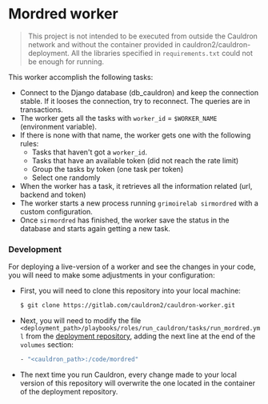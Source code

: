# Mordred worker


> This project is not intended to be executed from outside the Cauldron network and without the container provided in cauldron2/cauldron-deployment. All the libraries specified in `requirements.txt` could not be enough for running.


This worker accomplish the following tasks:
- Connect to the Django database (db_cauldron) and keep the connection stable. If it looses the connection, try to reconnect. The queries are in transactions.
- The worker gets all the tasks with `worker_id` = `$WORKER_NAME` (environment variable). 
- If there is none with that name, the worker gets one with the following rules:
    - Tasks that haven't got a `worker_id`.
    - Tasks that have an available token (did not reach the rate limit)
    - Group the tasks by token (one task per token)
    - Select one randomly
- When the worker has a task, it retrieves all the information related (url, backend and token)
- The worker starts a new process running `grimoirelab sirmordred` with a custom configuration.
- Once `sirmordred` has finished, the worker save the status in the database and starts again getting a new task.
 

### Development
For deploying a live-version of a worker and see the changes in your code, you will need to make some adjustments in your configuration:

- First, you will need to clone this repository into your local machine:

  ```bash
  $ git clone https://gitlab.com/cauldron2/cauldron-worker.git
  ```

- Next, you will need to modify the file `<deployment_path>/playbooks/roles/run_cauldron/tasks/run_mordred.yml` from the [deployment repository](https://gitlab.com/cauldron2/cauldron-deployment), adding the next line at the end of the `volumes` section:

  ```bash
  - "<cauldron_path>:/code/mordred"
  ```

- The next time you run Cauldron, every change made to your local version of this repository will overwrite the one located in the container of the deployment repository.
